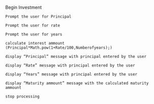 Begin Investment

	Prompt the user for Principal

	Prompt the user for rate

	Prompt the user for years

	calculate interest ammount
	(Principal*Math.pow(1+Rate/100,Numberofyears);)

	display “Principal” message with principal entered by the user

	display “Rate” message with principal entered by the user

	display “Years” message with principal entered by the user

	display “Maturity ammount” message with the calculated maturity ammount

	stop processing
